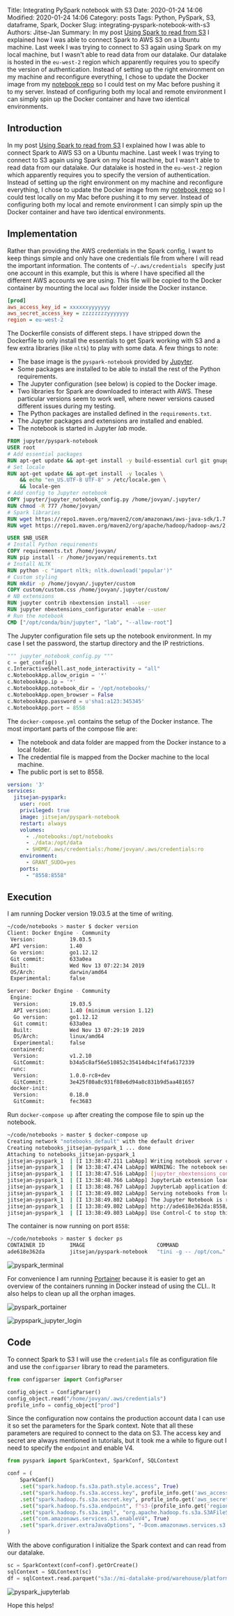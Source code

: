 Title: Integrating PySpark notebook with S3
Date: 2020-01-24 14:06
Modified: 2020-01-24 14:06
Category: posts
Tags: Python, PySpark, S3, dataframe, Spark, Docker
Slug: integrating-pyspark-notebook-with-s3
Authors: Jitse-Jan
Summary: In my post [Using Spark to read from S3](https://www.jitsejan.com/using-spark-to-read-from-s3.html) I explained how I was able to connect Spark to AWS S3 on a Ubuntu machine. Last week I was trying to connect to S3 again using Spark on my local machine, but I wasn't able to read data from our datalake. Our datalake is hosted in the  `eu-west-2` region which apparently requires you to specify the version of authentication. Instead of setting up the right environment on my machine and reconfigure everything, I chose to update the Docker image from my [notebook repo](https://github.com/jitsejan/notebooks) so I could test on my Mac before pushing it to my server. Instead of configuring both my local and remote environment I can simply spin up the Docker container and have two identical environments. 

## Introduction

In my post [Using Spark to read from S3](https://www.jitsejan.com/using-spark-to-read-from-s3.html) I explained how I was able to connect Spark to AWS S3 on a Ubuntu machine. Last week I was trying to connect to S3 again using Spark on my local machine, but I wasn't able to read data from our datalake. Our datalake is hosted in the  `eu-west-2` region which apparently requires you to specify the version of authentication. Instead of setting up the right environment on my machine and reconfigure everything, I chose to update the Docker image from my [notebook repo](https://github.com/jitsejan/notebooks) so I could test locally on my Mac before pushing it to my server. Instead of configuring both my local and remote environment I can simply spin up the Docker container and have two identical environments. 

## Implementation

Rather than providing the AWS credentials in the Spark config, I want to keep things simple and only have one credentials file from where I will read the important information. The contents of `~/.aws/credentials ` specify just one account in this example, but this is where I have specified all the different AWS accounts we are using. This file will be copied to the Docker container by mounting the local `aws` folder inside the Docker instance.

```ini
[prod]
aws_access_key_id = xxxxxxyyyyyyy
aws_secret_access_key = zzzzzzzzyyyyyyy
region = eu-west-2 
```

The Dockerfile consists of different steps. I have stripped down the Dockerfile to only install the essentials to get Spark working with S3 and a few extra libraries (like `nltk`) to play with some data. A few things to note:

- The base image is the `pyspark-notebook` provided by [Jupyter](https://github.com/jupyter/docker-stacks/tree/master/pyspark-notebook).
- Some packages are installed to be able to install the rest of the Python requirements.
- The Jupyter configuration (see below) is copied to the Docker image.
- Two libraries for Spark are downloaded to interact with AWS. These particular versions seem to work well, where newer versions caused different issues during my testing.
- The Python packages are installed defined in the `requirements.txt`.
- The Jupyter packages and extensions are installed and enabled.
- The notebook is started in Jupyter *lab* mode.

```dockerfile
FROM jupyter/pyspark-notebook
USER root
# Add essential packages
RUN apt-get update && apt-get install -y build-essential curl git gnupg2 nano apt-transport-https software-properties-common
# Set locale
RUN apt-get update && apt-get install -y locales \
    && echo "en_US.UTF-8 UTF-8" > /etc/locale.gen \
    && locale-gen
# Add config to Jupyter notebook
COPY jupyter/jupyter_notebook_config.py /home/jovyan/.jupyter/
RUN chmod -R 777 /home/jovyan/
# Spark libraries
RUN wget https://repo1.maven.org/maven2/com/amazonaws/aws-java-sdk/1.7.4/aws-java-sdk-1.7.4.jar -P $SPARK_HOME/jars/
RUN wget https://repo1.maven.org/maven2/org/apache/hadoop/hadoop-aws/2.7.3/hadoop-aws-2.7.3.jar -P $SPARK_HOME/jars/

USER $NB_USER
# Install Python requirements
COPY requirements.txt /home/jovyan/
RUN pip install -r /home/jovyan/requirements.txt
# Install NLTK
RUN python -c "import nltk; nltk.download('popular')"
# Custom styling
RUN mkdir -p /home/jovyan/.jupyter/custom
COPY custom/custom.css /home/jovyan/.jupyter/custom/
# NB extensions
RUN jupyter contrib nbextension install --user
RUN jupyter nbextensions_configurator enable --user
# Run the notebook
CMD ["/opt/conda/bin/jupyter", "lab", "--allow-root"]
```

The Jupyter configuration file sets up the notebook environment. In my case I set the password, the startup directory and the IP restrictions.

```python
""" jupyter_notebook_config.py """
c = get_config()
c.InteractiveShell.ast_node_interactivity = "all"
c.NotebookApp.allow_origin = '*' 
c.NotebookApp.ip = '*'
c.NotebookApp.notebook_dir = '/opt/notebooks/'
c.NotebookApp.open_browser = False
c.NotebookApp.password = u'sha1:a123:345345'
c.NotebookApp.port = 8558
```

The `docker-compose.yml` contains the setup of the Docker instance. The most important parts of the compose file are:

- The notebook and data folder are mapped from the Docker instance to a local folder.
- The credential file is mapped from the Docker machine to the local machine.
- The public port is set to 8558.

```yaml
version: '3'
services:
  jitsejan-pyspark:
    user: root
    privileged: true
    image: jitsejan/pyspark-notebook
    restart: always
    volumes:
      - ./notebooks:/opt/notebooks
      - ./data:/opt/data
      - $HOME/.aws/credentials:/home/jovyan/.aws/credentials:ro
    environment:
      - GRANT_SUDO=yes
    ports:
      - "8558:8558"

```

## Execution

I am running Docker version 19.03.5 at the time of writing.

```bash
~/code/notebooks > master $ docker version
Client: Docker Engine - Community
 Version:           19.03.5
 API version:       1.40
 Go version:        go1.12.12
 Git commit:        633a0ea
 Built:             Wed Nov 13 07:22:34 2019
 OS/Arch:           darwin/amd64
 Experimental:      false

Server: Docker Engine - Community
 Engine:
  Version:          19.03.5
  API version:      1.40 (minimum version 1.12)
  Go version:       go1.12.12
  Git commit:       633a0ea
  Built:            Wed Nov 13 07:29:19 2019
  OS/Arch:          linux/amd64
  Experimental:     false
 containerd:
  Version:          v1.2.10
  GitCommit:        b34a5c8af56e510852c35414db4c1f4fa6172339
 runc:
  Version:          1.0.0-rc8+dev
  GitCommit:        3e425f80a8c931f88e6d94a8c831b9d5aa481657
 docker-init:
  Version:          0.18.0
  GitCommit:        fec3683
```

Run `docker-compose up` after creating the compose file to spin up the notebook. 

```bash
~/code/notebooks > master $ docker-compose up
Creating network "notebooks_default" with the default driver
Creating notebooks_jitsejan-pyspark_1 ... done
Attaching to notebooks_jitsejan-pyspark_1
jitsejan-pyspark_1  | [I 13:38:47.211 LabApp] Writing notebook server cookie secret to /home/jovyan/.local/share/jupyter/runtime/notebook_cookie_secret
jitsejan-pyspark_1  | [W 13:38:47.474 LabApp] WARNING: The notebook server is listening on all IP addresses and not using encryption. This is not recommended.
jitsejan-pyspark_1  | [I 13:38:47.516 LabApp] [jupyter_nbextensions_configurator] enabled 0.4.1
jitsejan-pyspark_1  | [I 13:38:48.766 LabApp] JupyterLab extension loaded from /opt/conda/lib/python3.7/site-packages/jupyterlab
jitsejan-pyspark_1  | [I 13:38:48.767 LabApp] JupyterLab application directory is /opt/conda/share/jupyter/lab
jitsejan-pyspark_1  | [I 13:38:49.802 LabApp] Serving notebooks from local directory: /opt/notebooks
jitsejan-pyspark_1  | [I 13:38:49.802 LabApp] The Jupyter Notebook is running at:
jitsejan-pyspark_1  | [I 13:38:49.802 LabApp] http://ade618e362da:8558/
jitsejan-pyspark_1  | [I 13:38:49.803 LabApp] Use Control-C to stop this server and shut down all kernels (twice to skip confirmation).
```

The container is now running on port `8558`:

```bash
~/code/notebooks > master $ docker ps
CONTAINER ID        IMAGE                       COMMAND                  CREATED             STATUS              PORTS                              NAMES
ade618e362da        jitsejan/pyspark-notebook   "tini -g -- /opt/con…"   2 minutes ago       Up 2 minutes        0.0.0.0:8558->8558/tcp, 8888/tcp   notebooks_jitsejan-pyspark_1
```

![pyspark_terminal](images/pyspark_terminal.png)

For convenience I am running [Portainer](https://www.portainer.io/) because it is easier to get an overview of the containers running in Docker instead of using the CLI.. It also helps to clean up all the orphan images.

![pyspark_portainer](images/pyspark_portainer.png)

![pypspark_jupyter_login](images/pypspark_jupyter_login.png)

## Code

To connect Spark to S3 I will use the `credentials` file as configuration file and use the `configparser` library to read the parameters.

```python
from configparser import ConfigParser

config_object = ConfigParser()
config_object.read("/home/jovyan/.aws/credentials")
profile_info = config_object["prod"]
```

Since the configuration now contains the production account data I can use it so set the parameters for the Spark context. Note that all these parameters are required to connect to the data on S3. The access key and secret are always mentioned in tutorials, but it took me a while to figure out I need to specify the `endpoint` and enable V4. 

```python
from pyspark import SparkContext, SparkConf, SQLContext

conf = (
    SparkConf()
    .set("spark.hadoop.fs.s3a.path.style.access", True)
    .set("spark.hadoop.fs.s3a.access.key", profile_info.get('aws_access_key_id'))
    .set("spark.hadoop.fs.s3a.secret.key", profile_info.get('aws_secret_access_key'))
    .set("spark.hadoop.fs.s3a.endpoint", f"s3-{profile_info.get('region')}.amazonaws.com")
    .set("spark.hadoop.fs.s3a.impl", "org.apache.hadoop.fs.s3a.S3AFileSystem")
    .set("com.amazonaws.services.s3.enableV4", True)
    .set("spark.driver.extraJavaOptions", "-Dcom.amazonaws.services.s3.enableV4=true")
)
```

With the above configuration I initialize the Spark context and can read from our datalake. 

```python
sc = SparkContext(conf=conf).getOrCreate()
sqlContext = SQLContext(sc)
df = sqlContext.read.parquet("s3a://mi-datalake-prod/warehouse/platform/company_list/")
```


![pyspark_jupyterlab](images/pyspark_jupyterlab.png)


Hope this helps!